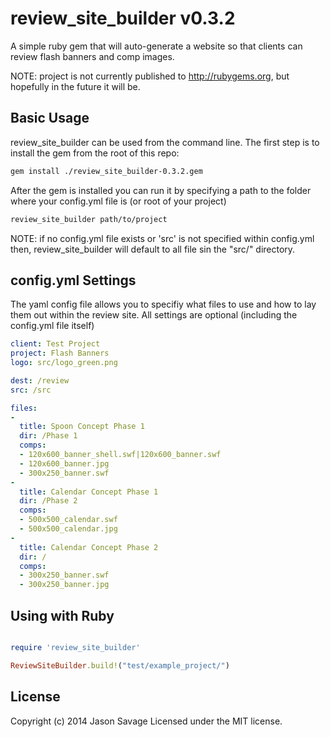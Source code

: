 # review_site_builder v0.3.2

A simple ruby gem that will auto-generate a website so that clients can review flash banners and comp images.

NOTE: project is not currently published to http://rubygems.org, but hopefully in the future it will be.

## Basic Usage

review_site_builder can be used from the command line. The
first step is to install the gem from the root of this repo:

~~~sh
gem install ./review_site_builder-0.3.2.gem
~~~

After the gem is installed you can run it by specifying a path to the folder where your config.yml file is (or root of your project)

~~~sh
review_site_builder path/to/project
~~~

NOTE: if no config.yml file exists or 'src' is not specified within config.yml then, review_site_builder will default to all file sin the "src/" directory.


## config.yml Settings

The yaml config file allows you to specifiy what files to use and how to lay them out within the review site. All settings are optional (including the config.yml file itself)

```yaml
client: Test Project
project: Flash Banners
logo: src/logo_green.png

dest: /review
src: /src

files:
- 
  title: Spoon Concept Phase 1
  dir: /Phase 1
  comps:
  - 120x600_banner_shell.swf|120x600_banner.swf
  - 120x600_banner.jpg
  - 300x250_banner.swf
-
  title: Calendar Concept Phase 1
  dir: /Phase 2
  comps:
  - 500x500_calendar.swf
  - 500x500_calendar.jpg
-
  title: Calendar Concept Phase 2
  dir: /
  comps:
  - 300x250_banner.swf
  - 300x250_banner.jpg
```

## Using with Ruby

```ruby

require 'review_site_builder'

ReviewSiteBuilder.build!("test/example_project/")

```

## License

Copyright (c) 2014 Jason Savage
Licensed under the MIT license.